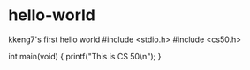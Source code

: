 # hello-world
kkeng7's first hello world 
#include <stdio.h>
#include <cs50.h>

int main(void)
{
  printf("This is CS 50\n");
}


